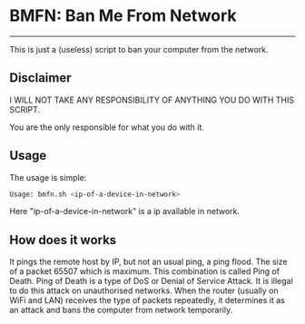 # BMFN: Ban Me From Network

-----------------------------

This is just a (useless) script to ban your computer from the network.

## Disclaimer

I WILL NOT TAKE ANY RESPONSIBILITY OF ANYTHING YOU DO WITH THIS SCRIPT.

You are the only responsible for what you do with it.

## Usage

The usage is simple:

```bash
Usage: bmfn.sh <ip-of-a-device-in-network>
```

Here "ip-of-a-device-in-network" is a ip available in network.

## How does it works

It pings the remote host by IP, but not an usual ping, a ping flood. The size of a packet 65507
which is maximum. This combination is called Ping of Death. Ping of Death is a type of DoS or Denial
of Service Attack. It is illegal to do this attack on unauthorised networks. When the router (usually
on WiFi and LAN) receives the type of packets repeatedly, it determines it as an attack and bans the
computer from network temporarily.
